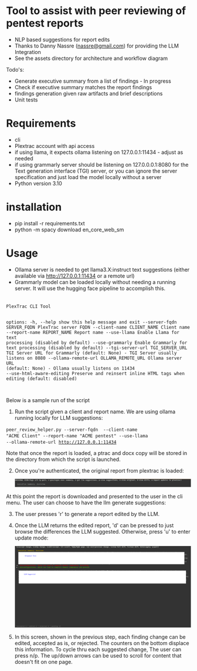 # Tool to assist with peer reviewing of pentest reports

- NLP based suggestions for report edits
- Thanks to Danny Nassre (nassre@gmail.com) for providing the LLM Integration
- See the assets directory for architecture and workflow diagram

Todo's:
- Generate executive summary from a list of findings - In progress
- Check if executive summary matches the report findings
- findings generation given raw artifacts and brief descriptions
- Unit tests

# Requirements

- cli
- Plextrac account with api access
- if using llama, it expects ollama listening on 127.0.0.1:11434 - adjust as needed
- if using grammarly server should be listening on 127.0.0.0.1:8080 for the Text generation interface (TGI) server, or you can ignore the server specification and just load the model locally without a server
- Python version 3.10

# installation

- pip install -r requirements.txt
- python -m spacy download en_core_web_sm

# Usage

- Ollama server is needed to get llama3.X:instruct text suggestions (either available via http://127.0.0.1:11434 or a remote url)
- Grammarly model can be loaded locally without needing a running server.  It will use the hugging face pipeline to accomplish this.

<code>
PlexTrac CLI Tool

options:
  -h, --help            show this help message and exit
  --server-fqdn SERVER_FQDN PlexTrac server FQDN
  --client-name CLIENT_NAME Client name
  --report-name REPORT_NAME Report name
  --use-llama           Enable Llama for text processing (disabled by default)
  --use-grammarly       Enable Grammarly for text processing (disabled by default)
  --tgi-server-url TGI_SERVER_URL TGI Server URL for Grammarly (default: None) - TGI Server usually listens on 8080
  --ollama-remote-url OLLAMA_REMOTE_URL Ollama server URL (default: None) - Ollama usually listens on 11434
  --use-html-aware-editing Preserve and reinsert inline HTML tags when editing (default: disabled)

</code>

Below is a sample run of the script

1. Run the script given a client and report name.  We are using ollama running locally for LLM suggestions:

<code>peer_review_helper.py  --server-fqdn <plex server> --client-name "ACME Client" --report-name "ACME pentest" --use-llama --ollama-remote-url http://127.0.0.1:11434</code>

Note that once the report is loaded, a ptrac and docx copy will be stored in the directory from which the script is launched.

2. Once you're authenticated, the original report from plextrac is loaded:

   ![initial_screen](assets/first_screen.png)

At this point the report is downloaded and presented to the user in the cli menu.  The user can choose to have the llm generate suggestions:

3. The user presses 'r' to generate a report edited by the LLM.

4. Once the LLM returns the edited report, 'd' can be pressed to just browse the differences the LLM suggested.  Otherwise, press 'u' to enter update mode:

   ![updates_screen](assets/updates_view.png)

5. In this screen, shown in the previous step, each finding change can be edited, accepted as is, or rejected.  The counters on the bottom displace this information.  To cycle thru each suggested change, The user can press n/p.  The up/down arrows can be used to scroll for content that doesn't fit on one page.

